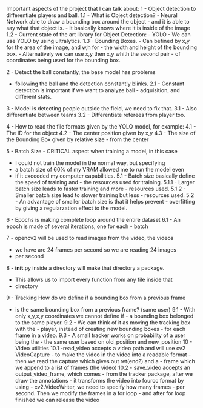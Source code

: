 Important aspects of the project that I can talk about:
1 - Object detection to differentiate players and ball.
    1.1 - What is Object detection?
        - Neural Network able to draw a bounding box around the object
        - and it is able to say what that object is.
        - It basically knows where it is inside of the image
    1.2 - Current state of the art library for Object Detection:
        - YOLO
        - We can use YOLO by using ultralytics.
    1.3 - Bounding Boxes.
        - Can befined  by x,y for the area of the image, and w,h for
        - the width and height of the bounding box.
        - Alternatively we can use x,y then x,y whith the second pair
        - of coordinates being used for the bounding box.


2 - Detect the ball constantly, the base model has problems
  - following the ball and the detection constantly blinks.
    2.1 - Constant detection is important if we want to analyze ball
        - adquisition, and different stats.


3 - Model is detecting people outside the field, we need to fix that.
    3.1 - Also differentiate between teams
    3.2 - Differentiate referees from player too.


4 - How to read the file formats given by the YOLO model, for example:
    4.1 - The ID for the object
    4.2 - The center position given by x,y
    4.3 - The size of the Bounding Box given by relative size
        - from the center


5 - Batch Size - CRITICAL aspect when training a model, in this case
  - I could not train the model in the normal way, but specifying 
  - a batch size of 60% of my VRAM allowed me to run the model even
  - if it exceeded my computer capabilities.
    5.1 - Batch size basically define the speed of training and
        - the resources used for training.
        5.1.1 - Larger batch size leads to faster training and more
              - resources used.
        5.1.2 - Smaller batch size lead to slower training but less
              - resources used.
    5.2 - An advantage of smaller batch size is that it helps prevent
        - overfitting by giving a regularzation effect to the model.


6 - Epochs is making complete loop around the entire dataset
    6.1 - An epoch is made of several iterations, one for each
        - batch


7 - opencv2 will be used to read images from the video, the videos
  - we have are 24 frames per second so we are reading 24 images
  - per second

8 - __init__.py inside a directory will make that directory a package.
  - This allows us to import every function from any file inside that 
  - directory

9 - Tracking How do we define if a bounding box from a previous frame
  - is the same bounding box from a previous frame? (same user)
    9.1 - With only x,y,x,y coordinates we cannot define if
        - a bounding box belonged to the same player.
    9.2 - We can think of it as moving the tracking box with the
        - player, instead of creating new bounding boxes
        - for each frame in a video.
    9.3 - A small tracker works on probability of a user being the
        - the same user based on old_position and new_position
10 - Video utilities
    10.1 -read_video accepts a video path and will use cv2 VideoCapture 
         - to make the video in the video into a readable format
         - then we read the capture which gives out ret(end?) and a
         - frame which we append to a list of frames (the video)
    10.2 - save_video accepts an output_video_frame, which comes
         - from the tracker package, after we draw the annotations
         - it transforms the video into fourcc format by using
         - cv2.VideoWriter, we need to specify how many frames
         - per second. Then we modify the frames in a for loop
         - and after for loop finished we can release the video
